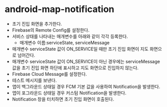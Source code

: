 # android-map-notification

- 초기 진입 화면을 추가한다.
- Firebase의 Remote Config를 설정한다.
- 서비스 상태를 나타내는 매개변수를 아래와 같이 각각 등록한다. 
  - 매개변수 이름:serviceState, serviceMessage
- 매개변수 serviceState 값이 ON_SERVICE일 때만 초기 진입 화면이 지도 화면으로 넘어간다.
- 매개변수 serviceState 값이 ON_SERVICE이 아닌 경우에는 serviceMessage 값을 초기 진입 화면 하단에 표시하고 지도 화면으로 진입하지 않는다.
- Firebase Cloud Message를 설정한다. 
- 테스트 메시지를 보낸다. 
- 앱이 백그라운드 상태일 경우 FCM 기본 값을 사용하여 Notification을 발생한다.
- 앱이 포그라운드 상태일 경우 커스텀 Notification을 발생한다. 
- Notification 창을 터치하면 초기 진입 화면이 호출된다.